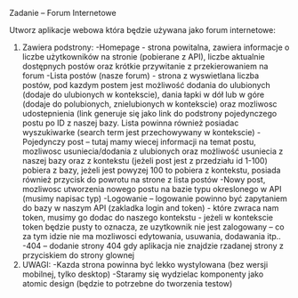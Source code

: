 Zadanie  – Forum Internetowe

Utworz aplikacje webowa która będzie używana jako forum internetowe:
1. Zawiera podstrony:
-Homepage - strona powitalna, zawiera informacje o liczbe użytkowników na stronie (pobierane z API), liczbe aktualnie dostępnych postów oraz krótkie 
przywitanie z przekierowaniem na forum
-Lista postów (nasze forum)  - strona z wyswietlana liczba postów, pod kazdym postem jest możliwość dodania do ulubionych (dodaje do ulubionych w 
kontekscie), dania łapki w dół lub w góre (dodaje do polubionych, znielubionych w kontekscie) oraz mozliwosc udostepnienia (link generuje się jako link do 
podstrony pojedynczego postu po ID z naszej bazy. Lista powinna również posiadac wyszukiwarke (search term jest przechowywany w kontekscie)
-Pojedynczy post – tutaj mamy wiecej informacji na temat postu, mozliwosc usuniecia/dodania z ulubionych oraz możliwość usuniecia z naszej bazy oraz z 
kontekstu (jeżeli post jest z przedziału id 1-100) pobiera z bazy, jeżeli jest powyzej 100 to pobiera z kontekstu, posiada również przycisk do powrotu na 
strone z lista postów
-Nowy post, mozliwosc utworzenia nowego postu na bazie typu okreslonego w API (musimy napisac typ)
-Logowanie – logowanie powinno być zapytaniem do bazy w naszym API (zakladka login and token) - które zwraca nam token, musimy go dodac do 
naszego kontekstu - jeżeli w kontekscie token będzie pusty to oznacza, ze uzytkownik nie jest zalogowany – co za tym idzie nie ma mozliwosci edytowania, 
usuwania, dodawania itp..
-404 – dodanie strony 404 gdy aplikacja nie znajdzie rzadanej strony z przyciskiem do strony glownej
2. UWAGI:
-Kazda strona powinna być lekko wystylowana (bez wersji mobilnej, tylko desktop)
-Staramy się wydzielac komponenty jako atomic design (będzie to potrzebne do tworzenia testow)